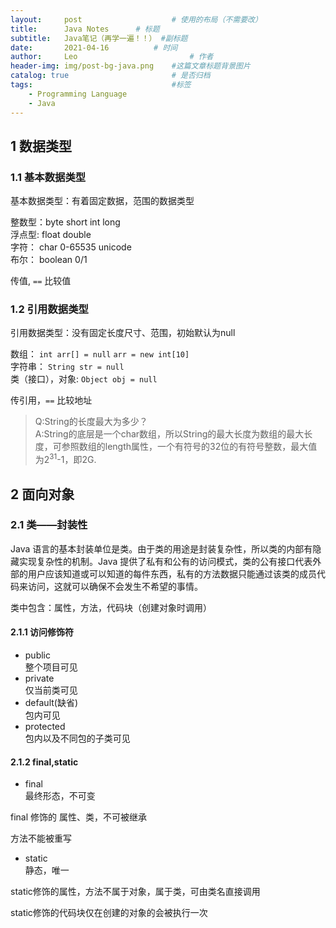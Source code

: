 ```yaml
---
layout:     post   				    # 使用的布局（不需要改）
title:      Java Notes		# 标题 
subtitle:   Java笔记（再学一遍！！） #副标题
date:       2021-04-16			# 时间
author:     Leo 						# 作者
header-img: img/post-bg-java.png	#这篇文章标题背景图片
catalog: true 						# 是否归档
tags:								#标签
    - Programming Language
    - Java
---
```


## 1 数据类型

### 1.1 基本数据类型

基本数据类型：有着固定数据，范围的数据类型

整数型：byte short int long<br>
浮点型: float double<br>
字符：  char 0-65535 unicode<br>
布尔：  boolean 0/1<br>

传值,  `==`  比较值

### 1.2 引用数据类型

引用数据类型：没有固定长度尺寸、范围，初始默认为null

数组： `int arr[] = null`   `arr = new int[10]`<br>
字符串： `String str = null`<br>
类（接口），对象: `Object obj = null`<br>

传引用，`==`  比较地址

>Q:String的长度最大为多少？<br>
A:String的底层是一个char数组，所以String的最大长度为数组的最大长度，可参照数组的length属性，一个有符号的32位的有符号整数，最大值为2<sup>31</sup>-1，即2G.

## 2 面向对象

### 2.1 类——封装性

Java 语言的基本封装单位是类。由于类的用途是封装复杂性，所以类的内部有隐藏实现复杂性的机制。Java 提供了私有和公有的访问模式，类的公有接口代表外部的用户应该知道或可以知道的每件东西，私有的方法数据只能通过该类的成员代码来访问，这就可以确保不会发生不希望的事情。

类中包含：属性，方法，代码块（创建对象时调用）

#### 2.1.1 访问修饰符

- public<br>
  整个项目可见
- private<br>
  仅当前类可见
- default(缺省)<br>
  包内可见
- protected<br>
  包内以及不同包的子类可见

#### 2.1.2 final,static

- final<br>
    最终形态，不可变

final 修饰的 属性、类，不可被继承

方法不能被重写

- static<br>
静态，唯一

static修饰的属性，方法不属于对象，属于类，可由类名直接调用

static修饰的代码块仅在创建的对象的会被执行一次

